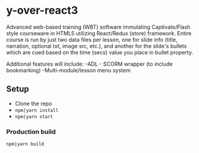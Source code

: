 # y-over-react3  

Advanced web-based training (WBT) software immulating Captivate/Flash style courseware in HTML5 utilizing React/Redux (store) framework.  Entire course is run by just two data files per lesson, one for slide info (title, narration, optional txt, image src, etc.), and another for the slide's bullets which are cued based on the time (secs) value you place in bullet property.

Additional features will include:
-ADL - SCORM wrapper (to include bookmarking)
-Multi-module/lesson menu system

## Setup  

- Clone the repo  
- `npm|yarn install`  
- `npm|yarn start`  

### Production build  
`npm|yarn build`  
